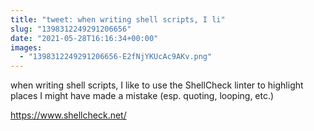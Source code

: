 ```yaml
---
title: "tweet: when writing shell scripts, I li"
slug: "1398312249291206656"
date: "2021-05-28T16:16:34+00:00"
images:
  - "1398312249291206656-E2fNjYKUcAc9AKv.png"
---
```

when writing shell scripts, I like to use the ShellCheck linter to highlight places I might have made a mistake (esp. quoting, looping, etc.)

https://www.shellcheck.net/ 